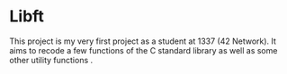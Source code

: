 # Libft
This project is my very first project as a student at 1337 (42 Network). It aims to recode a few functions of the C standard library as well as some other utility functions .
